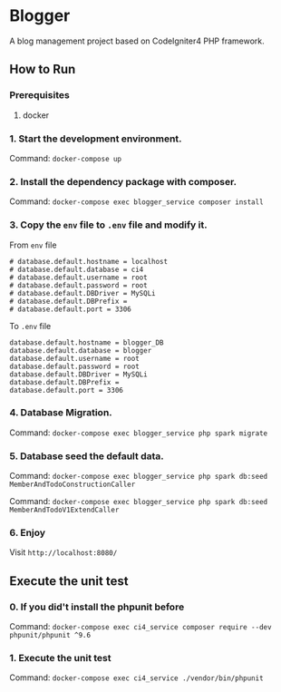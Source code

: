 # Blogger
A blog management project based on CodeIgniter4 PHP framework.

## How to Run

### Prerequisites
1. docker

### 1. Start the development environment.
Command: `docker-compose up`

### 2. Install the dependency package with composer.
Command: `docker-compose exec blogger_service composer install`

### 3. Copy the `env` file to `.env` file and modify it.
From `env` file
```
# database.default.hostname = localhost
# database.default.database = ci4
# database.default.username = root
# database.default.password = root
# database.default.DBDriver = MySQLi
# database.default.DBPrefix =
# database.default.port = 3306
```

To `.env` file
```
database.default.hostname = blogger_DB
database.default.database = blogger
database.default.username = root
database.default.password = root
database.default.DBDriver = MySQLi
database.default.DBPrefix =
database.default.port = 3306
```

### 4. Database Migration.
Command: `docker-compose exec blogger_service php spark migrate`

### 5. Database seed the default data.
Command: `docker-compose exec blogger_service php spark db:seed MemberAndTodoConstructionCaller`

Command: `docker-compose exec blogger_service php spark db:seed MemberAndTodoV1ExtendCaller`

### 6. Enjoy
Visit `http://localhost:8080/`

## Execute the unit test
### 0. If you did't install the phpunit before
Command: `docker-compose exec ci4_service composer require --dev phpunit/phpunit ^9.6`

### 1. Execute the unit test
Command: `docker-compose exec ci4_service ./vendor/bin/phpunit`


